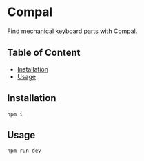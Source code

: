 # Compal

Find mechanical keyboard parts with Compal.

## Table of Content

- [Installation](#installation)
- [Usage](#usage)

## Installation

`npm i`

## Usage

`npm run dev`
